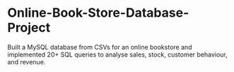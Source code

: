 # Online-Book-Store-Database-Project
Built a MySQL database from CSVs for an online bookstore and implemented 20+ SQL queries to analyse sales, stock, customer behaviour, and revenue.
